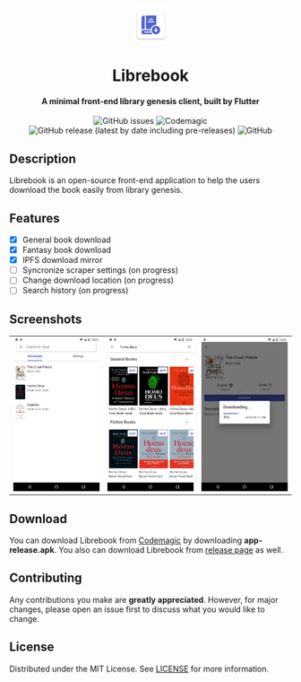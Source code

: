 <p align="center"><img width=12.5% src="screenshots/app_icon.png"></p>
<h1 align="center">Librebook</h1>
<h4 align="center">A minimal front-end library genesis client, built by Flutter</h4>

<p align="center">
  <img alt="GitHub issues" src="https://img.shields.io/github/issues/bagaswastu/librebook">
  <img alt="Codemagic" src="https://api.codemagic.io/apps/6003d2461b08f3ec61b49785/6003d2461b08f3ec61b49784/status_badge.svg">
  <img alt="GitHub release (latest by date including pre-releases)" src="https://img.shields.io/github/v/release/bagaswastu/librebook?include_prereleases">
  <img alt="GitHub" src="https://img.shields.io/github/license/bagaswastu/librebook">
</p>

## Description
Librebook is an open-source front-end application to help the users download the book easily from library genesis.

## Features
- [x] General book download
- [x] Fantasy book download
- [x] IPFS download mirror
- [ ] Syncronize scraper settings (on progress)
- [ ] Change download location (on progress)
- [ ] Search history (on progress)

## Screenshots
<table>
  <tr>
    <td><img src="screenshots/1.png"/></td>
    <td><img src="screenshots/2.png"/></td>
    <td><img src="screenshots/3.png"/></td>
  </tr> 
</table>

## Download
You can download Librebook from [Codemagic](https://codemagic.io/apps/6003d2461b08f3ec61b49785/6003d2461b08f3ec61b49784/latest_build) by downloading **app-release.apk**. You also can download Librebook from [release page](https://github.com/bagaswastu/librebook/releases/) as well.

## Contributing
Any contributions you make are **greatly appreciated**. However, for major changes, please open an issue first to discuss what you would like to change.

## License
Distributed under the MIT License. See [LICENSE](LICENSE) for more information.
